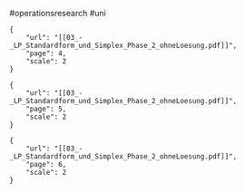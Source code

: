#operationsresearch #uni 

```pdf
{
	"url": "[[03_-_LP_Standardform_und_Simplex_Phase_2_ohneLoesung.pdf]]",
	"page": 4,
	"scale": 2
}

```

```pdf
{
	"url": "[[03_-_LP_Standardform_und_Simplex_Phase_2_ohneLoesung.pdf]]",
	"page": 5,
	"scale": 2
}

```

```pdf
{
	"url": "[[03_-_LP_Standardform_und_Simplex_Phase_2_ohneLoesung.pdf]]",
	"page": 6,
	"scale": 2
}

```